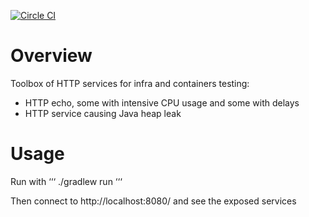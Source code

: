 [![Circle CI](https://circleci.com/gh/legdba/servicebox.svg?style=svg)](https://circleci.com/gh/legdba/servicebox)
# Overview
Toolbox of HTTP services for infra and containers testing:
* HTTP echo, some with intensive CPU usage and some with delays
* HTTP service causing Java heap leak

# Usage
Run with
‘‘‘
./gradlew run
‘‘‘

Then connect to http://localhost:8080/ and see the exposed services
